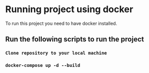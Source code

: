 # Running project using docker

To run this project you need to have docker installed.

## Run the following scripts to run the project

### `Clone repository to your local machine`

### `docker-compose up -d --build`
